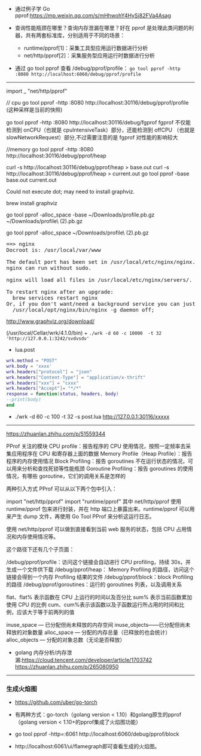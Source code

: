 + 通过例子学 Go pprof:<https://mp.weixin.qq.com/s/mHhwohY4HySi82FVa4Asag>
+ 查询性能瓶颈在哪里？查询内存泄漏在哪里？好在 pprof 是处理此类问题的利器，共有两套标准库，分别适用于不同的场景：
    - runtime/pprof[1]：采集工具型应用运行数据进行分析
    - net/http/pprof[2]：采集服务型应用运行时数据进行分析

+ 通过 go tool pprof 查看 /debug/pprof/profile：
`go tool pprof -http :8080 http://localhost:6060/debug/pprof/profile`


---

import _ "net/http/pprof"

// cpu
go tool pprof -http :8080 http://localhost:30116/debug/pprof/profile
(这种采样是当前的快照)

go tool pprof -http :8080 http://localhost:30116/debug/fgprof
fgprof 不仅能检测到 onCPU（也就是 cpuIntensiveTask）部分，还能检测到 offCPU （也就是 slowNetworkRequest）部分,不过需要注意的是 fgprof 对性能的影响较大

//memory
go tool pprof -http :8080 http://localhost:30116/debug/pprof/heap

curl -s http://localhost:30116/debug/pprof/heap > base.out
curl -s http://localhost:30116/debug/pprof/heap > current.out
go tool pprof -base base.out current.out

Could not execute dot; may need to install graphviz.

brew install graphviz

go tool pprof -alloc_space -base ~/Downloads/profile.pb.gz ~/Downloads/profile\ \(2\).pb.gz

go tool pprof -alloc_space  ~/Downloads/profile\ \(2\).pb.gz

<pre>
==> nginx
Docroot is: /usr/local/var/www

The default port has been set in /usr/local/etc/nginx/nginx.conf to 8080 so that
nginx can run without sudo.

nginx will load all files in /usr/local/etc/nginx/servers/.

To restart nginx after an upgrade:
  brew services restart nginx
Or, if you don't want/need a background service you can just run:
  /usr/local/opt/nginx/bin/nginx -g daemon off;
</pre>


http://www.graphviz.org/download/

(/usr/local/Cellar/wrk/4.1.0/bin)
    + `./wrk -d 60 -c 10000  -t 32 'http://127.0.0.1:3242/svdvsdv'`


+ lua.post
```lua
wrk.method = "POST"
wrk.body = 'xxxx'
wrk.headers["protocol"] = "json"
wrk.headers["Content-Type"] = "application/x-thrift"
wrk.headers["xxx"] = "cxxx"
wrk.headers["Accept"]= "*/*"
response = function(status, headers, body)
--print(body)
end
```
+ ./wrk -d 60 -c 100  -t 32 -s post.lua http://127.0.0.1:30116/xxxxx
   

---

https://zhuanlan.zhihu.com/p/51559344

PProf 关注的模块
CPU profile：报告程序的 CPU 使用情况，按照一定频率去采集应用程序在 CPU 和寄存器上面的数据
Memory Profile（Heap Profile）：报告程序的内存使用情况
Block Profiling：报告 goroutines 不在运行状态的情况，可以用来分析和查找死锁等性能瓶颈
Goroutine Profiling：报告 goroutines 的使用情况，有哪些 goroutine，它们的调用关系是怎样的

两种引入方式
PProf 可以从以下两个包中引入：

import "net/http/pprof"
import "runtime/pprof"
其中 net/http/pprof 使用 runtime/pprof 包来进行封装，并在 http 端口上暴露出来。runtime/pprof 可以用来产生 dump 文件，再使用 Go Tool PProf 来分析这运行日志。

使用 net/http/pprof 可以做到直接看到当前 web 服务的状态，包括 CPU 占用情况和内存使用情况等。

这个路径下还有几个子页面：

/debug/pprof/profile：访问这个链接会自动进行 CPU profiling，持续 30s，并生成一个文件供下载
/debug/pprof/heap： Memory Profiling 的路径，访问这个链接会得到一个内存 Profiling 结果的文件
/debug/pprof/block：block Profiling 的路径
/debug/pprof/goroutines：运行的 goroutines 列表，以及调用关系


flat、flat% 表示函数在 CPU 上运行的时间以及百分比
sum% 表示当前函数累加使用 CPU 的比例
cum、cum%表示该函数以及子函数运行所占用的时间和比例，应该大于等于前两列的值

inuse_space — 已分配但尚未释放的内存空间
inuse_objects——已分配但尚未释放的对象数量
alloc_space — 分配的内存总量（已释放的也会统计）
alloc_objects — 分配的对象总数（无论是否释放）

+ golang 内存分析/内存泄漏:<https://cloud.tencent.com/developer/article/1703742>
<https://zhuanlan.zhihu.com/p/265080950>

----
### 生成火焰图
+ https://github.com/uber/go-torch
+ 有两种方式：go-torch（golang version < 1.10）和golang原生的pprof（golang version < 1.10+的pprof集成了火焰图功能）

+ go tool pprof -http=:6061 http://localhost:6060/debug/pprof/block
+ http://localhost:6061/ui/flamegraph即可查看生成的火焰图。


